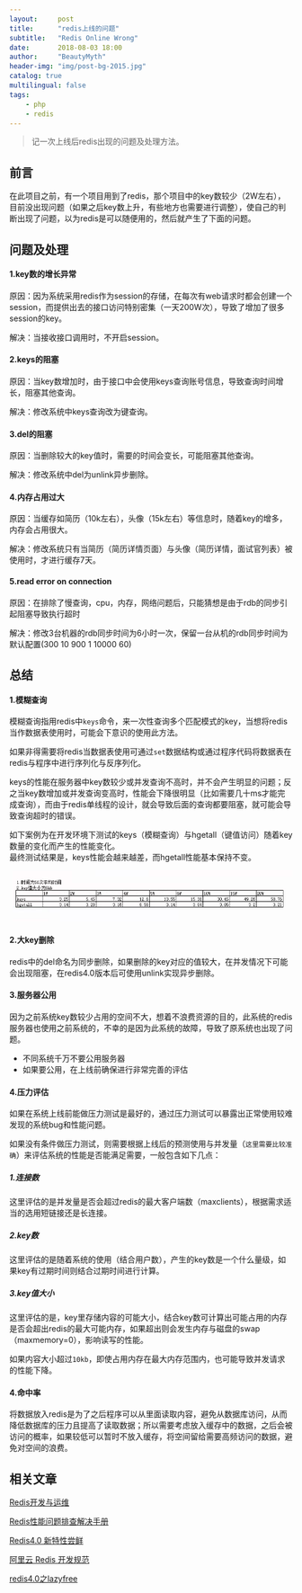 ```yaml
---
layout:     post
title:      "redis上线的问题"
subtitle:   "Redis Online Wrong"
date:       2018-08-03 18:00
author:     "BeautyMyth"
header-img: "img/post-bg-2015.jpg"
catalog: true
multilingual: false
tags:
    - php
    - redis
---
```


> 记一次上线后redis出现的问题及处理方法。

## 前言

<p>
在此项目之前，有一个项目用到了redis，那个项目中的key数较少（2W左右），目前没出现问题（如果之后key数上升，有些地方也需要进行调整），使自己的判断出现了问题，以为redis是可以随便用的，然后就产生了下面的问题。
</p>

## 问题及处理

#### 1.key数的增长异常

<p>
原因：因为系统采用redis作为session的存储，在每次有web请求时都会创建一个session，而提供出去的接口访问特别密集（一天200W次），导致了增加了很多session的key。
</p>

<p>
解决：当接收接口调用时，不开启session。
</p>

#### 2.keys的阻塞

<p>
原因：当key数增加时，由于接口中会使用keys查询账号信息，导致查询时间增长，阻塞其他查询。
</p>

<p>
解决：修改系统中keys查询改为键查询。
</p>

#### 3.del的阻塞

<p>
原因：当删除较大的key值时，需要的时间会变长，可能阻塞其他查询。
</p>

<p>
解决：修改系统中del为unlink异步删除。
</p>

#### 4.内存占用过大

<p>
原因：当缓存如简历（10k左右），头像（15k左右）等信息时，随着key的增多，内存会占用很大。
</p>

<p>
解决：修改系统只有当简历（简历详情页面）与头像（简历详情，面试官列表）被使用时，才进行缓存7天。
</p>

#### 5.read error on connection

<p>
原因：在排除了慢查询，cpu，内存，网络问题后，只能猜想是由于rdb的同步引起阻塞导致执行超时
</p>

<p>
解决：修改3台机器的rdb同步时间为6小时一次，保留一台从机的rdb同步时间为默认配置(300 10 900 1 10000 60)
</p>

## 总结

#### 1.模糊查询

<p>
模糊查询指用redis中<code>keys</code>命令，来一次性查询多个匹配模式的key，当想将redis当作数据表使用时，可能会下意识的使用此方法。
</p>

<p>
如果非得需要将redis当数据表使用可通过<code>set</code>数据结构或通过程序代码将数据表在redis与程序中进行序列化与反序列化。
</p>

<p>
keys的性能在服务器中key数较少或并发查询不高时，并不会产生明显的问题；反之当key数增加或并发查询变高时，性能会下降很明显（比如需要几十ms才能完成查询），而由于redis单线程的设计，就会导致后面的查询都要阻塞，就可能会导致查询超时的错误。
</p>

<p>
如下案例为在开发环境下测试的keys（模糊查询）与hgetall（键值访问）随着key数量的变化而产生的性能变化。
<br>
最终测试结果是，keys性能会越来越差，而hgetall性能基本保持不变。
</p>

![image](https://github.com/xuanxuan2016/xuanxuan2016.github.io/blob/master/img/2018-08-03-redis-online-wrong/20180804192738.png?raw=true)

#### 2.大key删除

<p>
redis中的del命名为同步删除，如果删除的key对应的值较大，在并发情况下可能会出现阻塞，在redis4.0版本后可使用unlink实现异步删除。 
</p>

#### 3.服务器公用

<p>
因为之前系统key数较少占用的空间不大，想着不浪费资源的目的，此系统的redis服务器也使用之前系统的，不幸的是因为此系统的故障，导致了原系统也出现了问题。
</p>

- 不同系统千万不要公用服务器
- 如果要公用，在上线前确保进行非常完善的评估

#### 4.压力评估

<p>
如果在系统上线前能做压力测试是最好的，通过压力测试可以暴露出正常使用较难发现的系统bug和性能问题。
</p>

<p>
如果没有条件做压力测试，则需要根据上线后的预测使用与并发量（<code>这里需要比较准确</code>）来评估系统的性能是否能满足需要，一般包含如下几点：
</p>

##### 1.连接数

<p>
这里评估的是并发量是否会超过redis的最大客户端数（maxclients），根据需求适当的选用短链接还是长连接。
</p>

##### 2.key数

<p>
这里评估的是随着系统的使用（结合用户数），产生的key数是一个什么量级，如果key有过期时间则结合过期时间进行计算。
</p>

##### 3.key值大小

<p>
这里评估的是，key里存储内容的可能大小，结合key数可计算出可能占用的内存是否会超出redis的最大可能内存，如果超出则会发生内存与磁盘的swap（maxmemory=0），影响读写的性能。
</p>

<p>
如果内容大小超过<code>10kb</code>，即使占用内存在最大内存范围内，也可能导致并发请求的性能下降。
</p>

#### 4.命中率

<p>
将数据放入redis是为了之后程序可以从里面读取内容，避免从数据库访问，从而降低数据库的压力且提高了读取数据；所以需要考虑放入缓存中的数据，之后会被访问的概率，如果较低可以暂时不放入缓存，将空间留给需要高频访问的数据，避免对空间的浪费。
</p>

## 相关文章

[Redis开发与运维](http://item.jd.com/12121730.html?spm=1.1.1)

[Redis性能问题排查解决手册](https://www.cnblogs.com/mushroom/p/4738170.html#six)

[Redis4.0 新特性尝鲜](http://trumandu.github.io/2017/07/19/Redis4-0-%E6%96%B0%E7%89%B9%E6%80%A7%E5%B0%9D%E9%B2%9C/)

[阿里云 Redis 开发规范](https://www.ruoxiaozh.com/blog/article/42)

[redis4.0之lazyfree](https://yq.aliyun.com/articles/205504?utm_content=m_30609)
